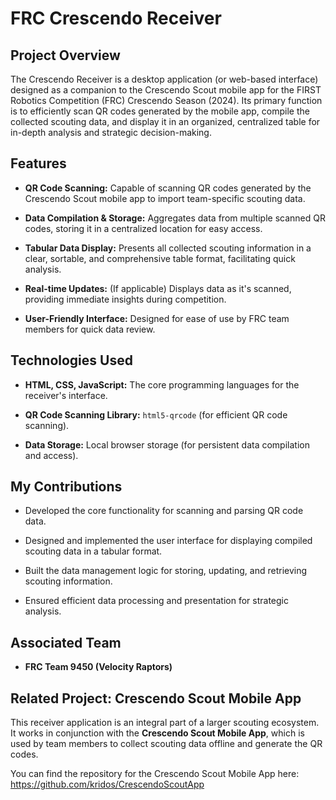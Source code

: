 # FRC Crescendo Receiver

## Project Overview

The Crescendo Receiver is a desktop application (or web-based interface) designed as a companion to the Crescendo Scout mobile app for the FIRST Robotics Competition (FRC) Crescendo Season (2024). Its primary function is to efficiently scan QR codes generated by the mobile app, compile the collected scouting data, and display it in an organized, centralized table for in-depth analysis and strategic decision-making.

## Features

* **QR Code Scanning:** Capable of scanning QR codes generated by the Crescendo Scout mobile app to import team-specific scouting data.

* **Data Compilation & Storage:** Aggregates data from multiple scanned QR codes, storing it in a centralized location for easy access.

* **Tabular Data Display:** Presents all collected scouting information in a clear, sortable, and comprehensive table format, facilitating quick analysis.

* **Real-time Updates:** (If applicable) Displays data as it's scanned, providing immediate insights during competition.

* **User-Friendly Interface:** Designed for ease of use by FRC team members for quick data review.

## Technologies Used

* **HTML, CSS, JavaScript:** The core programming languages for the receiver's interface.

* **QR Code Scanning Library:** `html5-qrcode` (for efficient QR code scanning).

* **Data Storage:** Local browser storage (for persistent data compilation and access).

## My Contributions

* Developed the core functionality for scanning and parsing QR code data.

* Designed and implemented the user interface for displaying compiled scouting data in a tabular format.

* Built the data management logic for storing, updating, and retrieving scouting information.

* Ensured efficient data processing and presentation for strategic analysis.

## Associated Team

* **FRC Team 9450 (Velocity Raptors)**

## Related Project: Crescendo Scout Mobile App

This receiver application is an integral part of a larger scouting ecosystem. It works in conjunction with the **Crescendo Scout Mobile App**, which is used by team members to collect scouting data offline and generate the QR codes.

You can find the repository for the Crescendo Scout Mobile App here:
<https://github.com/kridos/CrescendoScoutApp>
